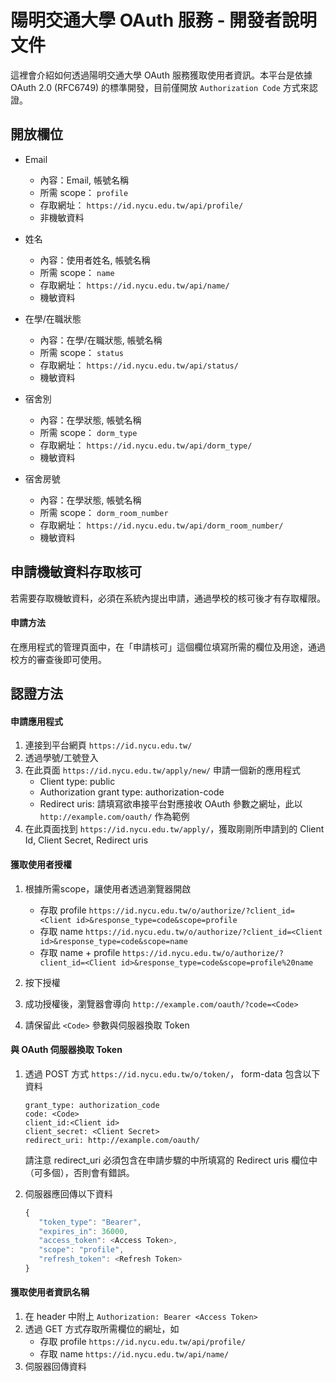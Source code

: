 陽明交通大學 OAuth 服務 - 開發者說明文件
====

這裡會介紹如何透過陽明交通大學 OAuth 服務獲取使用者資訊。本平台是依據 OAuth 2.0  (RFC6749) 的標準開發，目前僅開放 `Authorization Code` 方式來認證。


## 開放欄位

- Email
  - 內容：Email, 帳號名稱
  - 所需 scope： `profile`
  - 存取網址： `https://id.nycu.edu.tw/api/profile/`
  - 非機敏資料
- 姓名
  - 內容：使用者姓名, 帳號名稱
  - 所需 scope： `name`
  - 存取網址： `https://id.nycu.edu.tw/api/name/`
  - 機敏資料

- 在學/在職狀態
  - 內容：在學/在職狀態, 帳號名稱
  - 所需 scope： `status`
  - 存取網址： `https://id.nycu.edu.tw/api/status/`
  - 機敏資料

- 宿舍別
  - 內容：在學狀態, 帳號名稱
  - 所需 scope： `dorm_type`
  - 存取網址： `https://id.nycu.edu.tw/api/dorm_type/`
  - 機敏資料

- 宿舍房號
  - 內容：在學狀態, 帳號名稱
  - 所需 scope： `dorm_room_number`
  - 存取網址： `https://id.nycu.edu.tw/api/dorm_room_number/`
  - 機敏資料

## 申請機敏資料存取核可

若需要存取機敏資料，必須在系統內提出申請，通過學校的核可後才有存取權限。

#### 申請方法

在應用程式的管理頁面中，在「申請核可」這個欄位填寫所需的欄位及用途，通過校方的審查後即可使用。

## 認證方法

#### 申請應用程式

1. 連接到平台網頁 `https://id.nycu.edu.tw/`
2. 透過學號/工號登入
3. 在此頁面 `https://id.nycu.edu.tw/apply/new/` 申請一個新的應用程式
   * Client type: public
   * Authorization grant type: authorization-code
   * Redirect uris: 請填寫欲串接平台對應接收 OAuth 參數之網址，此以 `http://example.com/oauth/` 作為範例
4. 在此頁面找到 `https://id.nycu.edu.tw/apply/`，獲取剛剛所申請到的 Client Id, Client Secret, Redirect uris

#### 獲取使用者授權

1. 根據所需scope，讓使用者透過瀏覽器開啟
   - 存取 profile
     `https://id.nycu.edu.tw/o/authorize/?client_id=<Client id>&response_type=code&scope=profile`
   - 存取 name
     `https://id.nycu.edu.tw/o/authorize/?client_id=<Client id>&response_type=code&scope=name`
   - 存取 name + profile
     `https://id.nycu.edu.tw/o/authorize/?client_id=<Client id>&response_type=code&scope=profile%20name`

2. 按下授權
3. 成功授權後，瀏覽器會導向 `http://example.com/oauth/?code=<Code>`
4. 請保留此 `<Code>` 參數與伺服器換取 Token

#### 與 OAuth 伺服器換取 Token

1. 透過 POST 方式 `https://id.nycu.edu.tw/o/token/`， form-data 包含以下資料

   ```
   grant_type: authorization_code
   code: <Code>
   client_id:<Client id>
   client_secret: <Client Secret>
   redirect_uri: http://example.com/oauth/
   ```

   請注意 redirect_uri 必須包含在申請步驟的中所填寫的 Redirect uris 欄位中（可多個），否則會有錯誤。

2. 伺服器應回傳以下資料

   ```javascript
   {
      "token_type": "Bearer",
      "expires_in": 36000,
      "access_token": <Access Token>,
      "scope": "profile",
      "refresh_token": <Refresh Token>
   }
   ```

#### 獲取使用者資訊名稱

1. 在 header 中附上 `Authorization: Bearer <Access Token>`
2. 透過 GET 方式存取所需欄位的網址，如
   - 存取 profile `https://id.nycu.edu.tw/api/profile/`
   - 存取 name `https://id.nycu.edu.tw/api/name/`
3. 伺服器回傳資料
